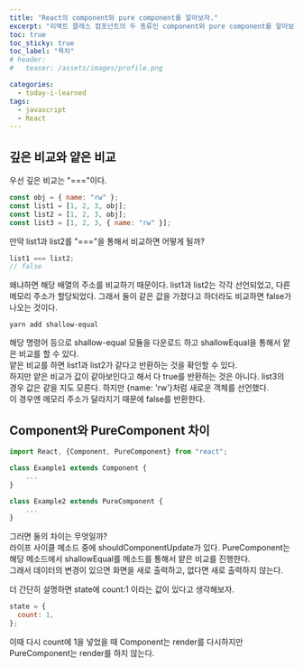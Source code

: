 ```yaml
---
title: "React의 component와 pure component를 알아보자."
excerpt: "리액트 클래스 컴포넌트의 두 종류인 component와 pure component를 알아보자."
toc: true
toc_sticky: true
toc_label: "목차"
# header:
#   teaser: /assets/images/profile.png

categories:
  - today-i-learned
tags:
  - javascript
  - React
---
```


## 깊은 비교와 얕은 비교

우선 깊은 비교는 "==="이다.

```js
const obj = { name: "rw" };
const list1 = [1, 2, 3, obj];
const list2 = [1, 2, 3, obj];
const list3 = [1, 2, 3, { name: "rw" }];
```

만약 list1과 list2를 "==="을 통해서 비교하면 어떻게 될까?

```js
list1 === list2;
// false
```

왜냐하면 해당 배열의 주소를 비교하기 때문이다. list1과 list2는 각각 선언되었고, 다른 메모리 주소가 할당되었다. 그래서 둘이 같은 값을 가졌다고 하더라도 비교하면
false가 나오는 것이다.

```
yarn add shallow-equal
```

해당 명령어 등으로 shallow-equal 모듈을 다운로드 하고 shallowEqual을 통해서 얕은 비교를 할 수 있다.  
얕은 비교를 하면 list1과 list2가 같다고 반환하는 것을 확인할 수 있다.  
하지만 얕은 비교가 값이 같아보인다고 해서 다 true를 반환하는 것은 아니다. list3의 경우 값은 같을 지도 모른다. 하지만 {name: 'rw'}처럼 새로운 객체를 선언했다.  
이 경우엔 메모리 주소가 달라지기 때문에 false를 반환한다.

## Component와 PureComponent 차이

```js
import React, {Component, PureComponent} from "react";

class Example1 extends Component {
    ...
}

class Example2 extends PureComponent {
    ...
}
```

그러면 둘의 차이는 무엇일까?  
라이프 사이클 메소드 중에 shouldComponentUpdate가 있다. PureComponent는 해당 메소드에서 shallowEqual를 메소드를 통해서 얕은 비교를 진행한다.  
그래서 데이터의 변경이 있으면 화면을 새로 출력하고, 없다면 새로 출력하지 않는다.

더 간단히 설명하면 state에 count:1 이라는 값이 있다고 생각해보자.

```js
state = {
  count: 1,
};
```

이때 다시 count에 1을 넣었을 때 Component는 render를 다시하지만 PureComponent는 render를 하지 않는다.
